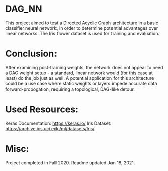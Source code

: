 # DAG_NN
This project aimed to test a Directed Acyclic Graph architecture in a basic classifier neural network, in order to determine potential advantages over linear networks. The Iris flower dataset is used for training and evaluation.

# Conclusion:
After examining post-training weights, the network does not appear to need a DAG weight setup - a standard, linear network would (for this case at least) do the job just as well. A potential application for this architecture could be a use case where static weights or layers impede accurate data forward-propogation, requiring a topological, DAG-like detour.

# Used Resources:
Keras Documentation: https://keras.io/
Iris Dataset: https://archive.ics.uci.edu/ml/datasets/Iris/

# Misc:
Project completed in Fall 2020. Readme updated Jan 18, 2021.
